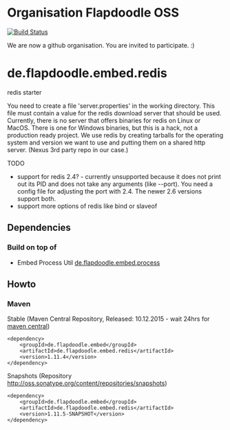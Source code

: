 # Organisation Flapdoodle OSS
[![Build Status](https://travis-ci.org/flapdoodle-oss/de.flapdoodle.embed.redis.svg?branch=master)](https://travis-ci.org/flapdoodle-oss/de.flapdoodle.embed.redis)

We are now a github organisation. You are invited to participate. :)

de.flapdoodle.embed.redis
=========================

redis starter

You need to create a file 'server.properties' in the working directory.
This file must contain a value for the redis download server that should be used.
Currently, there is no server that offers binaries for redis on Linux or MacOS. There is
one for Windows binaries, but this is a hack, not a production ready project. We use redis
by creating tarballs for the operating system and version we want to use and putting them
on a shared http server. (Nexus 3rd party repo in our case.)

TODO
- support for redis 2.4? - currently unsupported because it does not print out its PID and does 
  not take any arguments (like --port). You need a config file for adjusting the port with 2.4.
  The newer 2.6 versions support both.
- support more options of redis like bind or slaveof

## Dependencies

### Build on top of

- Embed Process Util [de.flapdoodle.embed.process](https://github.com/flapdoodle-oss/de.flapdoodle.embed.process)

## Howto

### Maven

Stable (Maven Central Repository, Released: 10.12.2015 - wait 24hrs for [maven central](http://repo1.maven.org/maven2/de/flapdoodle/embed/de.flapdoodle.embed.redis/maven-metadata.xml))

	<dependency>
		<groupId>de.flapdoodle.embed</groupId>
		<artifactId>de.flapdoodle.embed.redis</artifactId>
		<version>1.11.4</version>
	</dependency>

Snapshots (Repository http://oss.sonatype.org/content/repositories/snapshots)

	<dependency>
		<groupId>de.flapdoodle.embed</groupId>
		<artifactId>de.flapdoodle.embed.redis</artifactId>
		<version>1.11.5-SNAPSHOT</version>
	</dependency>

